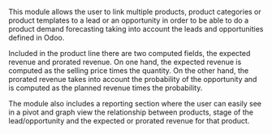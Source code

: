 This module allows the user to link multiple products, product
categories or product templates to a lead or an opportunity in order to
be able to do a product demand forecasting taking into account the leads
and opportunities defined in Odoo.

Included in the product line there are two computed fields, the expected
revenue and prorated revenue. On one hand, the expected revenue is
computed as the selling price times the quantity. On the other hand, the
prorated revenue takes into account the probability of the opportunity
and is computed as the planned revenue times the probability.

The module also includes a reporting section where the user can easily
see in a pivot and graph view the relationship between products, stage
of the lead/opportunity and the expected or prorated revenue for that
product.
